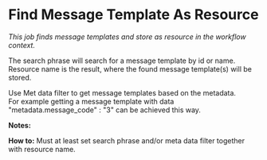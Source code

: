 # Find Message Template As Resource #

*This job finds message templates and store as resource in the workflow context.*

The search phrase will search for a message template by id or name.  
Resource name is the result, where the found message template(s) will be stored.  

Use Met data filter to get message templates based on the metadata.  
For example getting a message template with data "metadata.message_code" : "3" can be achieved this way.


**Notes:**


**How to:**
Must at least set search phrase and/or meta data filter together with resource name.
